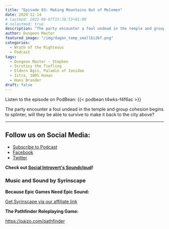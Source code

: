 ```yaml
---
title: "Episode 03: Making Mountains Out of Molemen"
date: 2020-12-14
# lastmod: 2022-06-07T15:38:53+01:00
# nolastmod: true
description: "The party encounter a foul undead in the temple and group cohesion begins to splinter, will they be able to survive to make it back to the city above?"
author: Dungeon Master
featured_image: "/img/dagon_temp_smallbi2bf.png"
categories:
  - Wrath of the Righteous
  - Podcast
tags:
  - Dungeon Master - Stephen
  - Scrutiny the Tiefling 
  - Eldern Ægis, Paladin of Ionidae 
  - Istra, 100% Human
  - Hans Brander
draft: false
---
```


Listen to the episode on PodBean:
{{< podbean t4wks-f4f6ac >}}

The party encounter a foul undead in the temple and group cohesion begins to splinter, will they be able to survive to make it back to the city above?

--------------------------
## Follow us on Social Media: 
- [Subscribe to Podcast](https://feed.podbean.com/dragonsnotincluded/feed.xml)
- [Facebook](https://www.facebook.com/Dragons-Not-Included-Podcast-103097024812637)
- [Twitter](https://twitter.com/PodcastDragons)

**Check out [Social Introvert's Soundcloud]!**

### Music and Sound by Syrinscape

**Because Epic Games Need Epic Sound:**

[Get Syrinscape via our affiliate link]

**The Pathfinder Roleplaying Game:**

https://paizo.com/pathfinder

[Social Introvert's Soundcloud]: https://soundcloud.com/user-520878457
[Get Syrinscape via our affiliate link]: https://syrinscape.com/attributions/?id=527&id=17&id=1087
